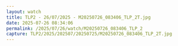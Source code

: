 ```yaml
---
layout: watch
title: TLP2 - 26/07/2025 - M20250726_083406_TLP_2T.jpg
date: 2025-07-26 08:34:06
permalink: /2025/07/26/watch/M20250726_083406_TLP_2
capture: TLP2/2025/202507/20250725/M20250726_083406_TLP_2T.jpg
---
```

